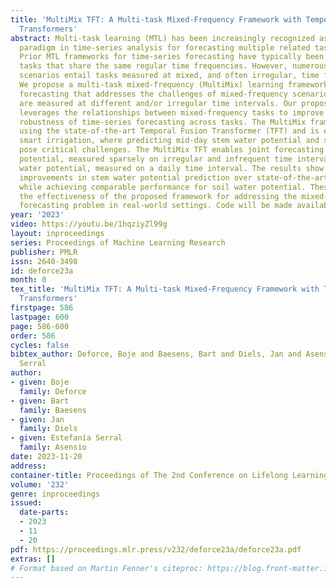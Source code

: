 ```yaml
---
title: 'MultiMix TFT: A Multi-task Mixed-Frequency Framework with Temporal Fusion
  Transformers'
abstract: Multi-task learning (MTL) has been increasingly recognized as an effective
  paradigm in time-series analysis for forecasting multiple related tasks concurrently.
  Prior MTL frameworks for time-series forecasting have typically been devised for
  tasks that share the same regular time frequencies. However, numerous real-world
  scenarios entail tasks measured at mixed, and often irregular, time frequencies.
  We propose a multi-task mixed-frequency (MultiMix) learning framework for time-series
  forecasting that addresses the challenges of mixed-frequency scenarios where tasks
  are measured at different and/or irregular time intervals. Our proposed framework
  leverages the relationships between mixed-frequency tasks to improve accuracy and
  robustness of time-series forecasting across tasks. The MultiMix framework is implemented
  using the state-of-the-art Temporal Fusion Transformer (TFT) and is evaluated in
  smart irrigation, where predicting mid-day stem water potential and soil water potential
  pose critical challenges. The MultiMix TFT enables joint forecasting of stem water
  potential, measured sparsely on irregular and infrequent time intervals, and soil
  water potential, measured on a daily time interval. The results show substantial
  improvements in stem water potential prediction over state-of-the-art baselines
  while achieving comparable performance for soil water potential. These results confirm
  the effectiveness of the proposed framework for addressing the mixed-frequency time-series
  forecasting problem in real-world settings. Code will be made available upon publication.
year: '2023'
video: https://youtu.be/1hqziyZl99g
layout: inproceedings
series: Proceedings of Machine Learning Research
publisher: PMLR
issn: 2640-3498
id: deforce23a
month: 0
tex_title: 'MultiMix TFT: A Multi-task Mixed-Frequency Framework with Temporal Fusion
  Transformers'
firstpage: 586
lastpage: 600
page: 586-600
order: 586
cycles: false
bibtex_author: Deforce, Boje and Baesens, Bart and Diels, Jan and Asensio, Estefan\'ia
  Serral
author:
- given: Boje
  family: Deforce
- given: Bart
  family: Baesens
- given: Jan
  family: Diels
- given: Estefanía Serral
  family: Asensio
date: 2023-11-20
address:
container-title: Proceedings of The 2nd Conference on Lifelong Learning Agents
volume: '232'
genre: inproceedings
issued:
  date-parts:
  - 2023
  - 11
  - 20
pdf: https://proceedings.mlr.press/v232/deforce23a/deforce23a.pdf
extras: []
# Format based on Martin Fenner's citeproc: https://blog.front-matter.io/posts/citeproc-yaml-for-bibliographies/
---
```

